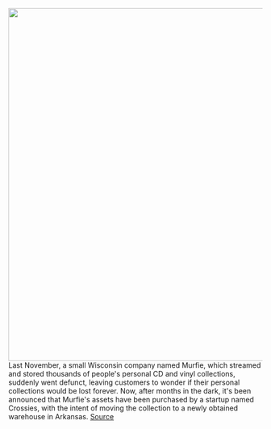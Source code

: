 <img src='https://cdn.vox-cdn.com/thumbor/easqA4HvYr-ULVLaTegwVhe4--Q=/0x0:1200x900/1200x800/filters:focal(504x354:696x546)/cdn.vox-cdn.com/uploads/chorus_image/image/66256037/Cqn6z_WVUAAq5cV.0.jpg' width='700px' /><br/>
Last November, a small Wisconsin company named Murfie, which streamed and stored thousands of people's personal CD and vinyl collections, suddenly went defunct, leaving customers to wonder if their personal collections would be lost forever. Now, after months in the dark, it's been announced that Murfie's assets have been purchased by a startup named Crossies, with the intent of moving the collection to a newly obtained warehouse in Arkansas.
<a href='https://www.theverge.com/2020/2/5/21121594/crossies-murfie-madison-wisconsin-arkansas-1-million-abandoned-cds'> Source <a/>